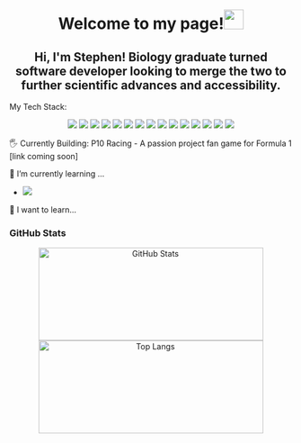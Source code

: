 <h1 align="center"><b>Welcome to my page!</b><img src="https://media.giphy.com/media/hvRJCLFzcasrR4ia7z/giphy.gif" width="35"></h1>

<h2 align="center"><b>Hi, I'm Stephen! Biology graduate turned software developer looking to merge the two to further scientific advances and accessibility.
</b></h2>

My Tech Stack:
<p align="center">
  <img src="https://img.shields.io/badge/Ruby-CC342D?style=for-the-badge&logo=ruby&logoColor=white"/>
  <img src="https://img.shields.io/badge/Ruby_on_Rails-CC0000?style=for-the-badge&logo=ruby-on-rails&logoColor=white"/>
  <img src="https://user-images.githubusercontent.com/116964982/238382095-7d4a3eeb-c907-4e1c-b8cf-abf6b8c20c6e.png"/>
  <img src="https://img.shields.io/badge/Markdown-000000?style=for-the-badge&logo=markdown&logoColor=white"/>
  <img src="https://img.shields.io/badge/Tailwind_CSS-38B2AC?style=for-the-badge&logo=tailwind-css&logoColor=white"/>
  <img src="https://img.shields.io/badge/PostgreSQL-316192?style=for-the-badge&logo=postgresql&logoColor=white"/>
  <img src="https://img.shields.io/badge/Heroku-430098?style=for-the-badge&logo=heroku&logoColor=white"/>
  <img src="https://img.shields.io/badge/Google_Cloud-4285F4?style=for-the-badge&logo=google-cloud&logoColor=white"/>
  <img src="https://img.shields.io/badge/Microsoft_Office-D83B01?style=for-the-badge&logo=microsoft-office&logoColor=white"/>  
  <img src="https://img.shields.io/badge/circleci-343434?style=for-the-badge&logo=circleci&logoColor=white"/>
  <img src="https://img.shields.io/badge/redis-%23DD0031.svg?&style=for-the-badge&logo=redis&logoColor=white"/>
  <img src="https://img.shields.io/badge/Visual_Studio_Code-0078D4?style=for-the-badge&logo=visual%20studio%20code&logoColor=white"/>
  <img src="https://img.shields.io/badge/replit-667881?style=for-the-badge&logo=replit&logoColor=white"/>
  <img src="https://img.shields.io/badge/Miro-050038?style=for-the-badge&logo=Miro&logoColor=white"/>
  <img src="https://img.shields.io/badge/Notion-000000?style=for-the-badge&logo=notion&logoColor=white"/>
</p>

🖐️ Currently Building: P10 Racing - A passion project fan game for Formula 1 [link coming soon]
  
🌱 I’m currently learning ...
  - <img src="https://img.shields.io/badge/Python-14354C?style=for-the-badge&logo=python&logoColor=white"/>
  
🤔 I want to learn...
  
<h3>GitHub Stats</h3>
<p align="center">
  <img width="400" height="165" src="https://github-readme-stats.vercel.app/api?username=SMcPhee19&show_icons=ture&theme=tokyonight" alt="GitHub Stats" />
  <img width="400" height="165" src="https://github-readme-stats.vercel.app/api/top-langs/?username=smcphee19&layout=compact&theme=tokyonight" alt="Top Langs" />
</p>

  
<!--
**SMcPhee19/SMcPHee19** is a ✨ _special_ ✨ repository because its `README.md` (this file) appears on your GitHub profile.

Here are some ideas to get you started:

- 🔭 I’m currently working on ...
- 🌱 I’m currently learning ...
- 👯 I’m looking to collaborate on ...
- 🤔 I’m looking for help with ...
- 💬 Ask me about ...
- 📫 How to reach me: ...
- 😄 Pronouns: ...
- ⚡ Fun fact: ...
-->
